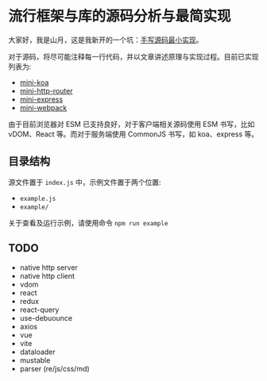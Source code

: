 # 流行框架与库的源码分析与最简实现

大家好，我是山月，这是我新开的一个坑：[手写源码最小实现](https://github.com/shfshanyue/mini-code)。

对于源码，将尽可能注释每一行代码，并以文章讲述原理与实现过程。目前已实现列表为:

+ [mini-koa](./code/koa/)
+ [mini-http-router](./code/http-router/)
+ [mini-express](./code/express/)
+ [mini-webpack](./code/webpack/)

由于目前浏览器对 ESM 已支持良好，对于客户端相关源码使用 ESM 书写，比如 vDOM、React 等。而对于服务端使用 CommonJS 书写，如 koa、express 等。

## 目录结构

源文件置于 `index.js` 中，示例文件置于两个位置:

+ `example.js`
+ `example/`

关于查看及运行示例，请使用命令 `npm run example`

## TODO

+ native http server
+ native http client
+ vdom
+ react
+ redux
+ react-query
+ use-debuounce
+ axios
+ vue
+ vite
+ dataloader
+ mustable
+ parser (re/js/css/md)
